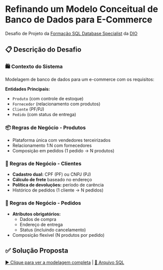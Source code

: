 # Refinando um Modelo Conceitual de Banco de Dados para E-Commerce
Desafio de Projeto da [Formação SQL Database Specialist](https://www.dio.me/) da [DIO](https://www.dio.me/)

## 📋 Descrição do Desafio

### 🛍️ Contexto do Sistema
Modelagem de banco de dados para um e-commerce com os requisitos:

**Entidades Principais:**
- `Produto` (com controle de estoque)
- `Fornecedor` (relacionamento com produtos)
- `Cliente` (PF/PJ)
- `Pedido` (com status de entrega)

### 📦 Regras de Negócio - Produtos
- Plataforma única com vendedores terceirizados
- Relacionamento 1:N com fornecedores
- Composição em pedidos (1 pedido → N produtos)

### 👥 Regras de Negócio - Clientes
- **Cadastro dual:** CPF (PF) ou CNPJ (PJ)
- **Cálculo de frete** baseado no endereço
- **Política de devoluções:** período de carência
- Histórico de pedidos (1 cliente → N pedidos)

### 📮 Regras de Negócio - Pedidos
- **Atributos obrigatórios:**
  - Dados de compra
  - Endereço de entrega
  - Status (incluindo cancelamento)
- Composição flexível (N produtos por pedido)

## ✅ Solução Proposta
[▶️ Clique para ver a modelagem completa]() | [📁 Arquivo SQL]()

